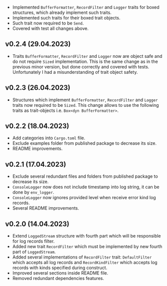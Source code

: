 -   Implemented `BufferFormatter`, `RecordFilter` and `Logger` traits for boxed structures, which already implement such traits.
-   Implemented such traits for their boxed trait objects.
-   Such trait now required to be `Send`.
-   Covered with test all changes above.

## v0.2.4 (29.04.2023)

-   Traits `BufferFormatter`, `RecordFilter` and `Logger` now are object safe and do not require `Sized` implementation. This is the same change as in the previous minor version, but done correctly and covered with tests. Unfortunately I had a misunderstanding of trait object safety.

## v0.2.3 (26.04.2023)

-   Structures which implement `BufferFormatter`, `RecordFilter` and `Logger` traits now required to be `Sized`. This change allows to use the following traits as trait-objects i.e. `Box<dyn BufferFormatter>`.

## v0.2.2 (18.04.2023)

-   Add categories into `Cargo.toml` file.
-   Exclude examples folder from published package to decrease its size.
-   README improvements.

## v0.2.1 (17.04.2023)

-   Exclude several redundant files and folders from published package to decrease its size.
-   `ConsoleLogger` now does not include timestamp into log string, it can be done by `env_logger`.
-   `ConsoleLogger` now ignores provided level when receive error kind log records.
-   Several README improvements.

## v0.2.0 (14.04.2023)

-   Extend `LoggedStream` structure with fourth part which will be responsible for log records filter.
-   Added new trait `RecordFilter` which must be implemented by new fourth part of `LoggedStream`.
-   Added several implementations of `RecordFilter` trait: `DefaultFilter` which accepts all log records and `RecordKindFilter` which accepts log records with kinds specified during construct.
-   Improved several sections inside README file.
-   Removed redundant dependencies features.
